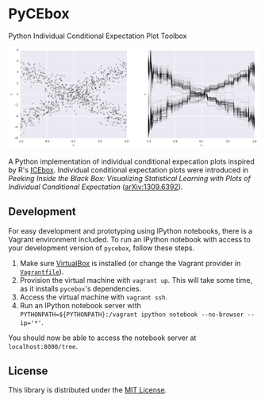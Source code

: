 # PyCEbox
Python Individual Conditional Expectation Plot Toolbox

![Individual conditional expectation plot](./img/ice_demo.png)

A Python implementation of individual conditional expecation plots inspired by R's [ICEbox](https://cran.r-project.org/web/packages/ICEbox/index.html). Individual conditional expectation plots were introduced in _Peeking Inside the Black Box: Visualizing Statistical Learning with Plots of Individual Conditional Expectation_ ([arXiv:1309.6392](http://arxiv.org/abs/1309.6392)).

## Development

For easy development and prototyping using IPython notebooks, there is a Vagrant environment included.  To run an IPython notebook with access to your development version of `pycebox`, follow these steps.

1. Make sure [VirtualBox](https://www.virtualbox.org/wiki/Downloads) is installed (or change the Vagrant provider in [`Vagrantfile`](./Vagrantfile)).
2. Provision the virtual machine with `vagrant up`.  This will take some time, as it installs `pycebox`'s dependencies.
3. Access the virtual machine with `vagrant ssh`.
4. Run an IPython notebook server with `PYTHONPATH=${PYTHONPATH}:/vagrant ipython notebook --no-browser --ip='*'`.

You should now be able to access the notebook server at `localhost:8000/tree`.

## License

This library is distributed under the [MIT License](https://raw.githubusercontent.com/AustinRochford/PyCEbox/master/LICENSE).
